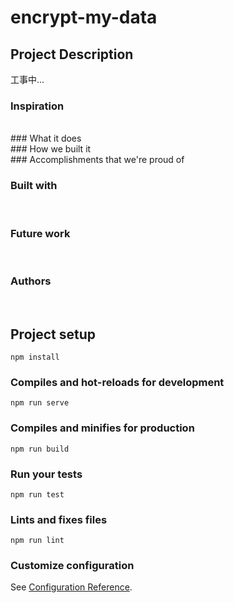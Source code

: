# encrypt-my-data

## Project Description
工事中...<br>
### Inspiration
<br/>
### What it does
<br/>
### How we built it
<br/>
### Accomplishments that we're proud of
<br/>

### Built with
<br/>

### Future work
<br/>

### Authors
<br/>

## Project setup
```
npm install
```

### Compiles and hot-reloads for development
```
npm run serve
```

### Compiles and minifies for production
```
npm run build
```

### Run your tests
```
npm run test
```

### Lints and fixes files
```
npm run lint
```

### Customize configuration
See [Configuration Reference](https://cli.vuejs.org/config/).
